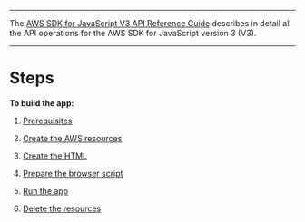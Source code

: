 --------

 The [AWS SDK for JavaScript V3 API Reference Guide](https://docs.aws.amazon.com/AWSJavaScriptSDK/v3/latest/index.html) describes in detail all the API operations for the AWS SDK for JavaScript version 3 \(V3\)\. 

--------

# Steps<a name="transcribe-app-procedures"></a>

**To build the app:**

1. [Prerequisites ](transcribe-app-prerequisites.md)

1. [Create the AWS resources ](transcribe-app-provision-resources.md)

1. [Create the HTML ](transcribe-app-create-html.md)

1. [Prepare the browser script ](transcribe-app-browser-script.md)

1. [Run the app](transcribe-app-run.md)

1. [Delete the resources](transcribe-app-destroy.md)